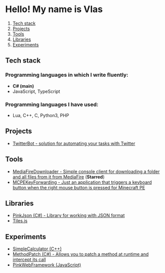 # Hello! My name is Vlas

1. [Tech stack](#stack)
2. [Projects](#projects)
3. [Tools](#tools)
4. [Libraries](#libraries)
5. [Experiments](#experiments)

## Tech stack <span id="stack"></span>

### Programming languages in which I write fluently:
- **C# (main)**
- JavaScript, TypeScript

### Programming languages I have used:
- Lua, C++, C, Python3, PHP

## Projects <span id="projects"></span>

- [TwitterBot - solution for automating your tasks with Twitter](https://t.me/twitter0bot)

## Tools <span id="tools"></span>

- [MediaFireDownloader - Simple console client for downloading a folder and all files from it from MediaFire](https://github.com/Vlas-Omsk/MediaFireDownloader) (**Starred**)
- [MCPEKeyForwarding - Just an application that triggers a keyboard button when the right mouse button is pressed for Minecraft PE](https://github.com/Vlas-Omsk/MCPEKeyForwarding)

## Libraries <span id="libraries"></span>

- [PinkJson (C#) - Library for working with JSON format](https://github.com/Vlas-Omsk/PinkJson)
- [Tiles.js](https://github.com/Vlas-Omsk/Tiles.js)

## Experiments <span id="experiments"></span>

- [SimpleCalculator (C++)](https://github.com/Vlas-Omsk/SimpleCalculator)
- [MethodPatch (C#) - Allows you to patch a method at runtime and intercept its call ](https://github.com/Vlas-Omsk/MethodPatch)
- [PinkWebFramework (JavaScript)](https://github.com/Vlas-Omsk/PinkWebFramework)
